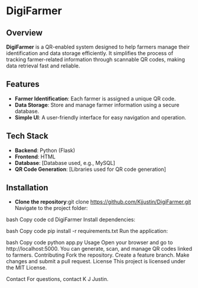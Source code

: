 # DigiFarmer

## Overview
**DigiFarmer** is a QR-enabled system designed to help farmers manage their identification and data storage efficiently. It simplifies the process of tracking farmer-related information through scannable QR codes, making data retrieval fast and reliable.

## Features
- **Farmer Identification**: Each farmer is assigned a unique QR code.
- **Data Storage**: Store and manage farmer information using a secure database.
- **Simple UI**: A user-friendly interface for easy navigation and operation.

## Tech Stack
- **Backend**: Python (Flask)
- **Frontend**: HTML
- **Database**: [Database used, e.g., MySQL]
- **QR Code Generation**: [Libraries used for QR code generation]

## Installation
- **Clone the repository**:git clone https://github.com/Kjjustin/DigiFarmer.git
Navigate to the project folder:

bash
Copy code
cd DigiFarmer
Install dependencies:

bash
Copy code
pip install -r requirements.txt
Run the application:

bash
Copy code
python app.py
Usage
Open your browser and go to http://localhost:5000.
You can generate, scan, and manage QR codes linked to farmers.
Contributing
Fork the repository.
Create a feature branch.
Make changes and submit a pull request.
License
This project is licensed under the MIT License.

Contact
For questions, contact K J Justin.





